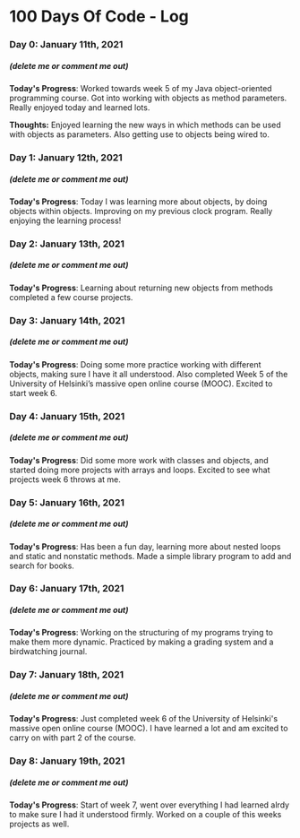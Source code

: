 # 100 Days Of Code - Log

### Day 0: January 11th, 2021
##### (delete me or comment me out)

**Today's Progress**: Worked towards week 5 of my Java object-oriented programming course. Got into working with objects as method parameters. Really enjoyed today and learned lots.

**Thoughts:** Enjoyed learning the new ways in which methods can be used with objects as parameters. Also getting use to objects being wired to.

### Day 1: January 12th, 2021
##### (delete me or comment me out)

**Today's Progress**:  Today I was learning more about objects, by doing objects within objects. Improving on my previous clock program. Really enjoying the learning process!

### Day 2: January 13th, 2021
##### (delete me or comment me out)

**Today's Progress**: Learning about returning new objects from methods completed a few course projects.

### Day 3: January 14th, 2021
##### (delete me or comment me out)

**Today's Progress**: Doing some more practice working with different objects, making sure I have it all understood. Also completed Week 5 of the University of Helsinki’s massive open online course (MOOC). Excited to start week 6. 

### Day 4: January 15th, 2021
##### (delete me or comment me out)

**Today's Progress**: Did some more work with classes and objects, and started doing more projects with arrays and loops. Excited to see what projects week 6 throws at me.

### Day 5: January 16th, 2021
##### (delete me or comment me out)

**Today's Progress**: Has been a fun day, learning more about nested loops and static and nonstatic methods.  Made a simple library program to add and search for books. 

### Day 6: January 17th, 2021
##### (delete me or comment me out)

**Today's Progress**: Working on the structuring of my programs trying to make them more dynamic. Practiced by making a grading system and a birdwatching journal. 

### Day 7: January 18th, 2021
##### (delete me or comment me out)

**Today's Progress**: Just completed week 6 of the University of Helsinki's massive open online course (MOOC). I have learned a lot and am excited to carry on with part 2 of the course.

### Day 8: January 19th, 2021
##### (delete me or comment me out)

**Today's Progress**: Start of week 7, went over everything I had learned alrdy to make sure I had it understood firmly. Worked on a couple of this weeks projects as well. 

